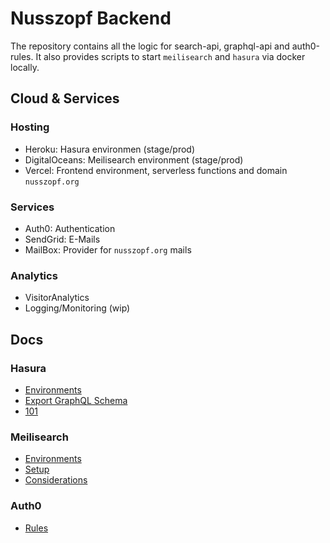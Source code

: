 # Nusszopf Backend

The repository contains all the logic for search-api, graphql-api and auth0-rules. It also provides scripts to start `meilisearch` and `hasura` via docker locally.

## Cloud & Services

### Hosting

- Heroku: Hasura environmen (stage/prod)
- DigitalOceans: Meilisearch environment (stage/prod)
- Vercel: Frontend environment, serverless functions and domain `nusszopf.org`

### Services

- Auth0: Authentication
- SendGrid: E-Mails
- MailBox: Provider for `nusszopf.org` mails

### Analytics

- VisitorAnalytics
- Logging/Monitoring (wip)

## Docs

### Hasura

- [Environments](./docs/hasura/environments.md)
- [Export GraphQL Schema](./docs/hasura/schema.md)
- [101](./docs/hasura/101.md)

### Meilisearch

- [Environments](./docs/meilisearch/environments.md)
- [Setup](./docs/meilisearch/setup.md)
- [Considerations](./docs/meilisearch/considerations.md)

### Auth0

- [Rules](./docs/auth0/rules.md)
